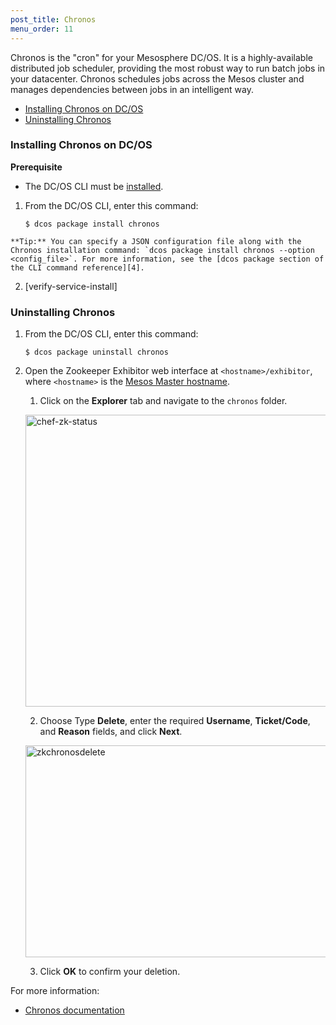 ```yaml
---
post_title: Chronos
menu_order: 11
---
```

Chronos is the "cron" for your Mesosphere DC/OS. It is a highly-available distributed job scheduler, providing the most robust way to run batch jobs in your datacenter. Chronos schedules jobs across the Mesos cluster and manages dependencies between jobs in an intelligent way.

  * [Installing Chronos on DC/OS][1]
  * [Uninstalling Chronos][2]

### <a name="chronosinstall"></a>Installing Chronos on DC/OS

**Prerequisite**

  * The DC/OS CLI must be [installed][3].

  1. From the DC/OS CLI, enter this command:
    
        `$ dcos package install chronos
        `
    
    **Tip:** You can specify a JSON configuration file along with the Chronos installation command: `dcos package install chronos --option <config_file>`. For more information, see the [dcos package section of the CLI command reference][4].

  2. [verify-service-install]

### <a name="uninstall"></a>Uninstalling Chronos

  1. From the DC/OS CLI, enter this command:
    
        `$ dcos package uninstall chronos
        `

  2. Open the Zookeeper Exhibitor web interface at `<hostname>/exhibitor`, where `<hostname>` is the [Mesos Master hostname][5].
    
      1. Click on the **Explorer** tab and navigate to the `chronos` folder.
        
        <a href="/wp-content/uploads/2015/12/chef-zk-status.png" rel="attachment wp-att-2112"><img src="/wp-content/uploads/2015/12/chef-zk-status.png" alt="chef-zk-status" width="551" height="467" class="alignnone size-full wp-image-2112" /></a>
    
      2. Choose Type **Delete**, enter the required **Username**, **Ticket/Code**, and **Reason** fields, and click **Next**.
        
        <a href="/wp-content/uploads/2015/12/zkchronosdelete.png" rel="attachment wp-att-1617"><img src="/wp-content/uploads/2015/12/zkchronosdelete.png" alt="zkchronosdelete" width="613" height="339" class="alignnone size-full wp-image-1617" /></a>
    
      3. Click **OK** to confirm your deletion.

For more information:

  * <a href="http://mesos.github.io/chronos/docs/" target="_blank">Chronos documentation</a>

 [1]: #chronosinstall
 [2]: #uninstall
 [3]: /usage/cli/install/
 [4]: /usage/cli/command-reference/
 [5]: /administration/installing/cloud/aws#launchdcos
